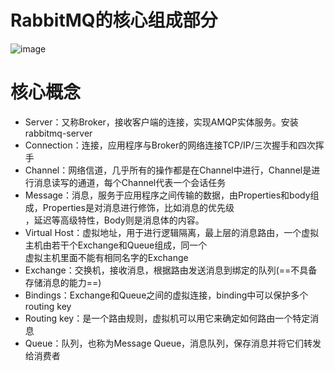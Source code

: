 # RabbitMQ的核心组成部分
![image](https://user-images.githubusercontent.com/92672384/148183388-9674addd-57e4-48e6-b7b8-f88824715bd9.png)

# 核心概念
- Server：又称Broker，接收客户端的连接，实现AMQP实体服务。安装rabbitmq-server
- Connection：连接，应用程序与Broker的网络连接TCP/IP/三次握手和四次挥手
- Channel：网络信道，几乎所有的操作都是在Channel中进行，Channel是进行消息读写的通道，每个Channel代表一个会话任务
- Message：消息，服务于应用程序之间传输的数据，由Properties和body组成，Properties是对消息进行修饰，比如消息的优先级  
，延迟等高级特性，Body则是消息体的内容。
- Virtual Host：虚拟地址，用于进行逻辑隔离，最上层的消息路由，一个虚拟主机由若干个Exchange和Queue组成，同一个  
虚拟主机里面不能有相同名字的Exchange
- Exchange：交换机，接收消息，根据路由发送消息到绑定的队列(==不具备存储消息的能力==)
- Bindings：Exchange和Queue之间的虚拟连接，binding中可以保护多个routing key
- Routing key：是一个路由规则，虚拟机可以用它来确定如何路由一个特定消息
- Queue：队列，也称为Message Queue，消息队列，保存消息并将它们转发给消费者
